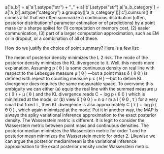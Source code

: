 
a['a_b'] = a['a'].astype("str") + "_" + a['b'].astype("str")
a['a_b_category'] = a['a_b'].astype("category")
a.groupby(['a_b_category'])['c'].cumsum()
It comes a lot that we often summarize a continuous distribution (often, posterior distribution of parameter estimation or of predictions) by a point mass (or a sharpe spike) for (1) computation or memory cost, (2) easier communication, (3) part of a larger computation approximation, such as EM or in dropout, or a combination of all of these.

How do we justify the choice of point summary? Here is a few list:

The mean of posterior density minimizes the 
L
2
 risk.
The mode of the posterior density minimizes the KL divergence to it. Well, this needs more explanation. Assuming 
p
(
θ
)
 is some continuous density on real line with respect to the Lebesgue measure 
μ
(
θ
)
—but a point mass 
δ
(
θ
0
)
 is defined with repect to counting measure 
μ
c
(
θ
)
—but to define KL divergence does requires the same measurable space. To overvome this ambiguity we can either (a) equip the real line with the summed measure 
μ
c
(
θ
)
+
μ
(
θ
)
 and the KL divergence reads 
C
−
log
p
(
θ
0
)
 which is minimized at the mode, or (b) view 
δ
(
θ
0
)
≈
n
o
r
m
a
l
(
θ
0
,
τ
)
 for a very small but fixed 
τ
, then KL divergence is also approximately 
C
(
τ
)
+
log
p
(
θ
0
)
, which again minimized at the mode. Put it in another way, the MAP is always the spiky variational inference approximation to the exact posterior density.
The Wasserstein metric is different. It is legit to consider the Wasserstein metric between point mass and continuous densities. The posterior median minimizes the Wasserstein metric for order 1 and he posterior mean minimizes the Wasserstein metric for order 2. Likewise we can argue the posterior median/mean is the variational inference approximation to the exact posterior density under Wasserstein metric.


